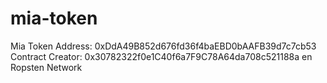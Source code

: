 # mia-token
Mia Token Address: 0xDdA49B852d676fd36f4baEBD0bAAFB39d7c7cb53
Contract Creator: 0x30782322f0e1C40f6a7F9C78A64da708c521188a en Ropsten Network
